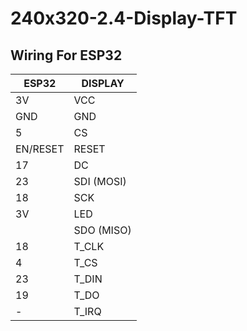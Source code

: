 # 240x320-2.4-Display-TFT

## Wiring For ESP32 

| ESP32    | DISPLAY    |
|----------|------------|
| 3V       | VCC        |
| GND      | GND        |
| 5        | CS         |
| EN/RESET | RESET      |
| 17       | DC         |
| 23       | SDI (MOSI) |
| 18       | SCK        |
| 3V       | LED        |
|          | SDO (MISO) |
| 18       | T_CLK      |
| 4        | T_CS       |
| 23       | T_DIN      |
| 19       | T_DO       |
| -        | T_IRQ      |